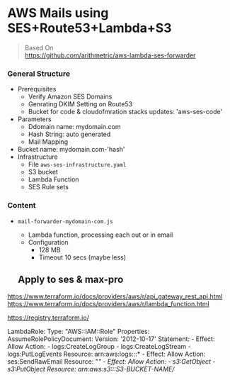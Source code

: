# AWS Mails using SES+Route53+Lambda+S3

> Based On  
> https://github.com/arithmetric/aws-lambda-ses-forwarder

### General Structure

* Prerequisites
  - Verify Amazon SES Domains
  - Genrating DKIM Setting on Route53
  - Bucket for code & cloudofmration stacks updates: 'aws-ses-code'
* Parameters
  - Ddomain name: mydomain.com
  - Hash String: auto generated
  - Mail Mapping
* Bucket name: mydomain.com-'hash'
* Infrastructure
  - File `aws-ses-infrastructure.yaml`
  - S3 bucket
  - Lambda Function
  - SES Rule sets



### Content
* `mail-forwarder-mydomain-com.js`    
  - Lambda function, processing each out or in email
  - Configuration
    * 128 MB
    * Timeout 10 secs (maybe less)
    

    
  ## Apply to ses & max-pro
https://www.terraform.io/docs/providers/aws/r/api_gateway_rest_api.html  
https://www.terraform.io/docs/providers/aws/r/lambda_function.html  

https://registry.terraform.io/


 LambdaRole: 
  Type: "AWS::IAM::Role"
  Properties: 
   AssumeRolePolicyDocument: 
    Version: '2012-10-17'
    Statement:
    - Effect: Allow
      Action:
      - logs:CreateLogGroup
      - logs:CreateLogStream
      - logs:PutLogEvents
      Resource: arn:aws:logs:*:*:*
    - Effect: Allow
      Action: ses:SendRawEmail
      Resource: "*"
    - Effect: Allow
      Action:
      - s3:GetObject
      - s3:PutObject
      Resource: arn:aws:s3:::S3-BUCKET-NAME/*